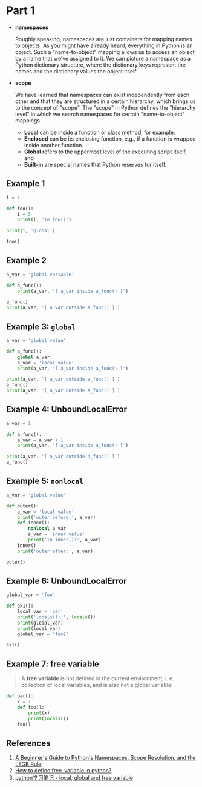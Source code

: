 # Part 1

- **namespaces**

    Roughly speaking, namespaces are just containers for mapping names to objects. As you might have already heard, everything in Python is an object. Such a "name-to-object" mapping allows us to access an object by a name that we’ve assigned to it. We can picture a namespace as a Python dictionary structure, where the dictionary keys represent the names and the dictionary values the object itself.

- **scope**

    We have learned that namespaces can exist independently from each other and that they are structured in a certain hierarchy, which brings us to the concept of "scope". The "scope" in Python defines the "hierarchy level" in which we search namespaces for certain "name-to-object" mappings.

    - **Local** can be inside a function or class method, for example.
    - **Enclosed** can be its enclosing function, e.g., if a function is wrapped inside another function.
    - **Global** refers to the uppermost level of the executing script itself, and
    - **Built-in** are special names that Python reserves for itself.

## Example 1

```python
i = 1

def foo():
    i = 5
    print(i, 'in foo()')

print(i, 'global')

foo()
```

## Example 2

```python
a_var = 'global variable'

def a_func():
    print(a_var, '[ a_var inside a_func() ]')

a_func()
print(a_var, '[ a_var outside a_func() ]')
```

## Example 3: `global`

```python
a_var = 'global value'

def a_func():
    global a_var
    a_var = 'local value'
    print(a_var, '[ a_var inside a_func() ]')

print(a_var, '[ a_var outside a_func() ]')
a_func()
print(a_var, '[ a_var outside a_func() ]')
```

## Example 4: UnboundLocalError

```python
a_var = 1

def a_func():
    a_var = a_var + 1
    print(a_var, '[ a_var inside a_func() ]')

print(a_var, '[ a_var outside a_func() ]')
a_func()
```

## Example 5: `nonlocal`

```python
a_var = 'global value'

def outer():
    a_var = 'local value'
    print('outer before:', a_var)
    def inner():
        nonlocal a_var
        a_var = 'inner value'
        print('in inner():', a_var)
    inner()
    print('outer after:', a_var)

outer()
```

## Example 6: UnboundLocalError

```python
global_var = 'foo'

def ex1():
    local_var = 'bar'
    print('locals(): ', locals())
    print(global_var)
    print(local_var)
    global_var = 'foo2'

ex1()
```

## Example 7: free variable

> A **free variable** is not defined in the current environment, i. e. collection of local variables, and is also not a global variable!

```python
def bar():
    x = 1
    def foo():
        print(x)
        print(locals())
    foo()
```

## References

1. [A Beginner's Guide to Python's Namespaces, Scope Resolution, and the LEGB Rule](https://sebastianraschka.com/Articles/2014_python_scope_and_namespaces.html)
2. [How to define free-variable in python?](https://stackoverflow.com/questions/12919278/how-to-define-free-variable-in-python)
3. [python学习笔记 - local, global and free variable](https://www.jianshu.com/p/e1fd4f14136a)
